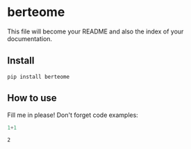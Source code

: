 # berteome



This file will become your README and also the index of your documentation.

## Install

`pip install berteome`

## How to use

Fill me in please! Don't forget code examples:

```python
1+1
```




    2



